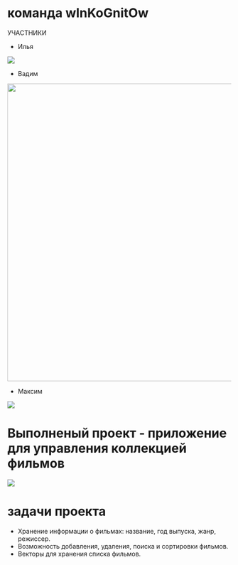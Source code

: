 # команда wInKoGnitOw
УЧАСТНИКИ
- Илья
<img src="https://www.gifcen.com/wp-content/uploads/2024/02/rickroll-gif-6.gif" />

- Вадим
<img src="https://media1.tenor.com/m/kK6j8ZWFqgQAAAAC/welt-yang-welt.gif" width="670" height="670" />


- Максим
<img src= "https://media1.tenor.com/m/AKyheooX6N8AAAAd/zhumaisinba-%D0%B6%D1%83%D0%BC%D0%B0%D0%B9%D1%81%D1%8B%D0%BD%D0%B1%D0%B0.gif" /> 

# Выполненый проект - приложение для управления коллекцией фильмов
<a href="https://replit.com/@NoName343/codemenu#main.cpp"><img src="https://avatars.mds.yandex.net/i?id=3e077f2c3c5c3de6356d69a8777488d0_sr-5669589-images-thumbs&n=13" /></a>

# задачи проекта
- Хранение информации о фильмах: название, год выпуска, жанр, режиссер.
- Возможность добавления, удаления, поиска и сортировки фильмов.
- Векторы для хранения списка фильмов.
